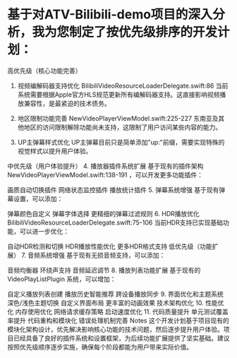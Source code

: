 # 基于对ATV-Bilibili-demo项目的深入分析，我为您制定了按优先级排序的开发计划：

高优先级（核心功能完善）
1. 视频编解码器支持优化 BilibiliVideoResourceLoaderDelegate.swift:86
当前系统需要根据Apple官方HLS规范更新所有编解码器支持。这直接影响视频播放兼容性，是最紧迫的技术债务。

2. 地区限制功能完善 NewVideoPlayerViewModel.swift:225-227
东南亚及其他地区的访问限制解除功能尚未支持，这限制了用户访问某些内容的能力。

3. UP主弹幕样式优化
UP主弹幕目前只是简单添加"up:"前缀，需要实现特殊的视觉样式以提升用户体验。

中优先级（用户体验提升）
4. 播放器插件系统扩展
基于现有的插件架构 NewVideoPlayerViewModel.swift:138-191 ，可以开发更多功能插件：

画质自动切换插件
网络状态监控插件
播放统计插件
5. 弹幕系统增强
基于现有弹幕设置，可以添加：

弹幕颜色自定义
弹幕字体选择
更精细的弹幕过滤规则
6. HDR播放优化 BilibiliVideoResourceLoaderDelegate.swift:75-106
当前HDR支持已实现基础功能，可以进一步优化：

自动HDR检测和切换
HDR播放性能优化
更多HDR格式支持
低优先级（功能扩展）
7. 音频系统增强
基于现有无损音频支持，可以添加：

音频均衡器
环绕声支持
音频延迟调节
8. 播放列表功能扩展
基于现有的 VideoPlayListPlugin 系统，可以增加：

自定义播放列表创建
播放历史智能推荐
跨设备播放同步
9. 界面优化和主题系统
深色/浅色主题切换
自定义界面布局
更丰富的动画效果
技术架构优化
10. 性能优化
内存使用优化
网络请求缓存策略
启动速度优化
11. 代码质量提升
单元测试覆盖率提升
代码重构和模块化
错误处理机制完善
Notes
这个开发计划基于项目现有的模块化架构设计，优先解决影响核心功能的技术问题，然后逐步提升用户体验。项目已经具备了良好的插件系统和设置框架，为后续功能扩展提供了坚实基础。建议按照优先级顺序逐步实施，确保每个阶段都能为用户带来实际价值。